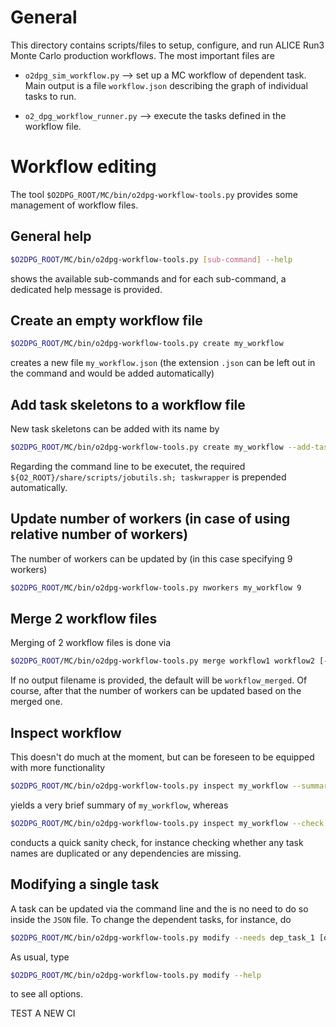 # General

This directory contains scripts/files to setup, configure, and run ALICE Run3 Monte Carlo production workflows.
The most important files are

* `o2dpg_sim_workflow.py` --> set up a MC workflow of dependent task. Main output is a file `workflow.json` describing the graph of individual tasks to run.

* `o2_dpg_workflow_runner.py` --> execute the tasks defined in the workflow file.


# Workflow editing

The tool `$O2DPG_ROOT/MC/bin/o2dpg-workflow-tools.py` provides some management of workflow files.

## General help

```bash
$O2DPG_ROOT/MC/bin/o2dpg-workflow-tools.py [sub-command] --help
```
shows the available sub-commands and for each sub-command, a dedicated help message is provided.


## Create an empty workflow file

```bash
$O2DPG_ROOT/MC/bin/o2dpg-workflow-tools.py create my_workflow
```
creates a new file `my_workflow.json` (the extension `.json` can be left out in the command and would be added automatically)

## Add task skeletons to a workflow file

New task skeletons can be added with its name by
```bash
$O2DPG_ROOT/MC/bin/o2dpg-workflow-tools.py create my_workflow --add-task task1 [task2 [...]]
```

Regarding the command line to be executet, the required `${O2_ROOT}/share/scripts/jobutils.sh; taskwrapper` is prepended automatically.

## Update number of workers (in case of using relative number of workers)

The number of workers can be updated by (in this case specifying 9 workers)
```bash
$O2DPG_ROOT/MC/bin/o2dpg-workflow-tools.py nworkers my_workflow 9
```

## Merge 2 workflow files

Merging of 2 workflow files is done via
```bash
$O2DPG_ROOT/MC/bin/o2dpg-workflow-tools.py merge workflow1 workflow2 [-o workflow_merged]
```

If no output filename is provided, the default will be `workflow_merged`. Of course, after that the number of workers can be updated based on the merged one.

## Inspect workflow

This doesn't do much at the moment, but can be foreseen to be equipped with more functionality
```bash
$O2DPG_ROOT/MC/bin/o2dpg-workflow-tools.py inspect my_workflow --summary
```
yields a very brief summary of `my_workflow`, whereas
```bash
$O2DPG_ROOT/MC/bin/o2dpg-workflow-tools.py inspect my_workflow --check
```
conducts a quick sanity check, for instance checking whether any task names are duplicated or any dependencies are missing.

## Modifying a single task
A task can be updated via the command line and the is no need to do so inside the `JSON` file. To change the dependent tasks, for instance, do
```bash
$O2DPG_ROOT/MC/bin/o2dpg-workflow-tools.py modify --needs dep_task_1 [dep_task_2 [...]]
```
As usual, type
```bash
$O2DPG_ROOT/MC/bin/o2dpg-workflow-tools.py modify --help
```
to see all options.


TEST A NEW CI




